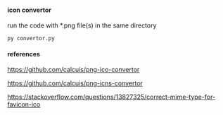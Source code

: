 #### icon convertor
run the code with *.png file(s) in the same directory
```
py convertor.py
```

#### references
https://github.com/calcuis/png-ico-convertor

https://github.com/calcuis/png-icns-convertor

https://stackoverflow.com/questions/13827325/correct-mime-type-for-favicon-ico
